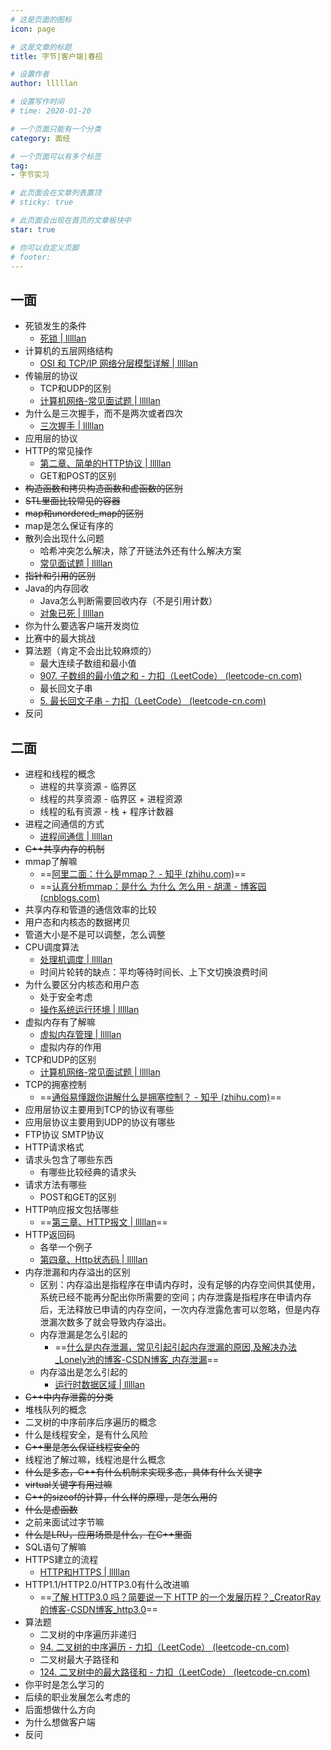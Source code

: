```yaml
---
# 这是页面的图标
icon: page

# 这是文章的标题
title: 字节|客户端|春招

# 设置作者
author: lllllan

# 设置写作时间
# time: 2020-01-20

# 一个页面只能有一个分类
category: 面经

# 一个页面可以有多个标签
tag:
- 字节实习

# 此页面会在文章列表置顶
# sticky: true

# 此页面会出现在首页的文章板块中
star: true

# 你可以自定义页脚
# footer: 
---
```




## 一面



- 死锁发生的条件
    - [死锁 | lllllan](http://blog.lllllan.cn/cs-basic/os/wangdao/2/4/)
- 计算机的五层网络结构
    - [OSI 和 TCP/IP 网络分层模型详解 | lllllan](http://blog.lllllan.cn/cs-basic/network/osi&tcp/)
- 传输层的协议
    - TCP和UDP的区别
    - [计算机网络-常见面试题 | lllllan](http://blog.lllllan.cn/cs-basic/network/#tcp、udp协议的区别)
- 为什么是三次握手，而不是两次或者四次
    - [三次握手 | lllllan](http://blog.lllllan.cn/cs-basic/network/3-handshake/#为什么要三次握手-⭐)
- 应用层的协议
- HTTP的常见操作
    - [第二章、简单的HTTP协议 | lllllan](http://blog.lllllan.cn/cs-basic/network/diagram-http/2/#五、告知服务器意图的-http-方法)
    - GET和POST的区别
- ~~构造函数和拷贝构造函数和虚函数的区别~~
- ~~STL里面比较常见的容器~~
- ~~map和unordered_map的区别~~
- map是怎么保证有序的
- 散列会出现什么问题
    - 哈希冲突怎么解决，除了开链法外还有什么解决方案
    - [常见面试题 | lllllan](http://blog.lllllan.cn/java/basic/#java程序是如何执行的)
- ~~指针和引用的区别~~
- Java的内存回收
    - Java怎么判断需要回收内存（不是引用计数）
    - [对象已死 | lllllan](http://blog.lllllan.cn/java/jvm/3/2/)
- 你为什么要选客户端开发岗位
- 比赛中的最大挑战
- 算法题（肯定不会出比较麻烦的）
    - 最大连续子数组和最小值
    - [907. 子数组的最小值之和 - 力扣（LeetCode） (leetcode-cn.com)](https://leetcode-cn.com/problems/sum-of-subarray-minimums/)
    - 最长回文子串
    - [5. 最长回文子串 - 力扣（LeetCode） (leetcode-cn.com)](https://leetcode-cn.com/problems/longest-palindromic-substring/)
- 反问





## 二面

- 进程和线程的概念
    - 进程的共享资源 - 临界区
    - 线程的共享资源 - 临界区 + 进程资源
    - 线程的私有资源 - 栈 + 程序计数器
- 进程之间通信的方式
    - [进程间通信 | lllllan](http://blog.lllllan.cn/cs-basic/os/def/process-communication/)
- ~~C++共享内存的机制~~
- mmap了解嘛
    - ==[阿里二面：什么是mmap？ - 知乎 (zhihu.com)](https://zhuanlan.zhihu.com/p/357820303)==
    - ==[认真分析mmap：是什么 为什么 怎么用 - 胡潇 - 博客园 (cnblogs.com)](https://www.cnblogs.com/hu==xiao-tee/p/4660352.html)
- 共享内存和管道的通信效率的比较
- 用户态和内核态的数据拷贝
- 管道大小是不是可以调整，怎么调整
- CPU调度算法
    - [处理机调度 | lllllan](http://blog.lllllan.cn/cs-basic/os/wangdao/2/2/#四、典型的调度算法)
    - 时间片轮转的缺点：平均等待时间长、上下文切换浪费时间
- 为什么要区分内核态和用户态
    - 处于安全考虑
    - [操作系统运行环境 | lllllan](http://blog.lllllan.cn/cs-basic/os/wangdao/1/3/#一、处理器运行模式)
- 虚拟内存有了解嘛
    - [虚拟内存管理 | lllllan](http://blog.lllllan.cn/cs-basic/os/wangdao/3/2/)
    - 虚拟内存的作用
- TCP和UDP的区别
    - [计算机网络-常见面试题 | lllllan](http://blog.lllllan.cn/cs-basic/network/#tcp、udp协议的区别)
- TCP的拥塞控制
    - ==[通俗易懂跟你讲解什么是拥塞控制？ - 知乎 (zhihu.com)](https://zhuanlan.zhihu.com/p/97709686)==
- 应用层协议主要用到TCP的协议有哪些
- 应用层协议主要用到UDP的协议有哪些
- FTP协议 SMTP协议
- HTTP请求格式
- 请求头包含了哪些东西
    - 有哪些比较经典的请求头
- 请求方法有哪些
    - POST和GET的区别
- HTTP响应报文包括哪些
    - ==[第三章、HTTP报文 | lllllan](http://blog.lllllan.cn/cs-basic/network/diagram-http/3/)==
- HTTP返回码
    - 各举一个例子
    - [第四章、Http状态码 | lllllan](http://blog.lllllan.cn/cs-basic/network/diagram-http/4/)
- 内存泄漏和内存溢出的区别
    - 区别：内存溢出是指程序在申请内存时，没有足够的内存空间供其使用， 系统已经不能再分配出你所需要的空间；内存泄露是指程序在申请内存后，无法释放已申请的内存空间，一次内存泄露危害可以忽略，但是内存泄漏次数多了就会导致内存溢出。
    - 内存泄漏是怎么引起的
        - ==[什么是内存泄漏，常见引起引起内存泄漏的原因,及解决办法_Lonely池的博客-CSDN博客_内存泄漏](https://blog.csdn.net/baidu_32015283/article/details/87916080)==
    - 内存溢出是怎么引起的
        - [运行时数据区域 | lllllan](http://blog.lllllan.cn/java/jvm/2/1/)
- ~~C++中内存泄露的分类~~
- 堆栈队列的概念
- 二叉树的中序前序后序遍历的概念
- 什么是线程安全，是有什么风险
- ~~C++里是怎么保证线程安全的~~
- 线程池了解过嘛，线程池是什么概念
- ~~什么是多态，C++有什么机制来实现多态，具体有什么关键字~~
- ~~virtual关键字有用过嘛~~
- ~~C++的sizeof的计算，什么样的原理，是怎么用的~~
- ~~什么是虚函数~~
- 之前来面试过字节嘛
- ~~什么是LRU，应用场景是什么，在C++里面~~
- SQL语句了解嘛
- HTTPS建立的流程
    - [HTTP和HTTPS | lllllan](http://blog.lllllan.cn/cs-basic/network/http-and-https/#https工作流程)
- HTTP1.1/HTTP2.0/HTTP3.0有什么改进嘛
    - ==[了解 HTTP3.0 吗？简要说一下 HTTP 的一个发展历程？_CreatorRay的博客-CSDN博客_http3.0](https://blog.csdn.net/m0_46171043/article/details/115167824)==
- 算法题
    - 二叉树的中序遍历非递归
    - [94. 二叉树的中序遍历 - 力扣（LeetCode） (leetcode-cn.com)](https://leetcode-cn.com/problems/binary-tree-inorder-traversal/)
    - 二叉树最大子路径和
    - [124. 二叉树中的最大路径和 - 力扣（LeetCode） (leetcode-cn.com)](https://leetcode-cn.com/problems/binary-tree-maximum-path-sum/)
- 你平时是怎么学习的
- 后续的职业发展怎么考虑的
- 后面想做什么方向
- 为什么想做客户端
- 反问
